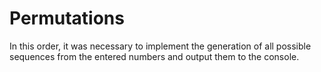 # Permutations
In this order, it was necessary to implement the generation of all possible sequences from the entered numbers and output them to the console.